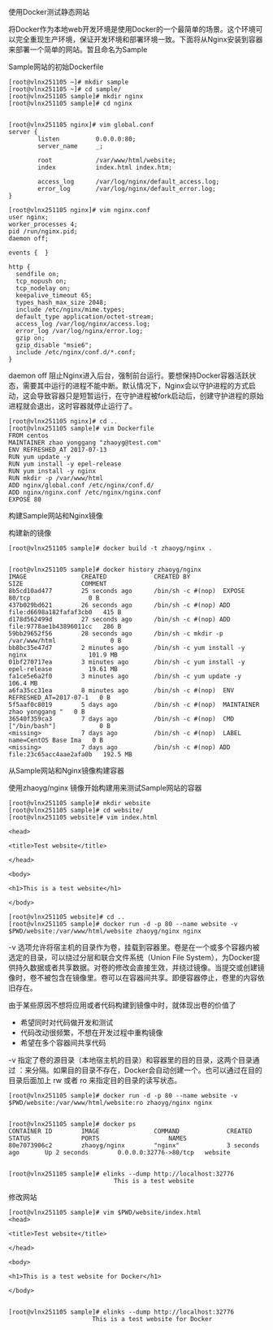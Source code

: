 使用Docker测试静态网站

将Docker作为本地web开发环境是使用Docker的一个最简单的场景。这个环境可以完全重现生产环境，保证开发环境和部署环境一致。下面将从Nginx安装到容器来部署一个简单的网站。暂且命名为Sample

Sample网站的初始Dockerfile

```
[root@vlnx251105 ~]# mkdir sample
[root@vlnx251105 ~]# cd sample/
[root@vlnx251105 sample]# mkdir nginx 
[root@vlnx251105 sample]# cd nginx


[root@vlnx251105 nginx]# vim global.conf
server {
        listen          0.0.0.0:80;
        server_name     _;

        root            /var/www/html/website;
        index           index.html index.htm;

        access_log      /var/log/nginx/default_access.log;
        error_log       /var/log/nginx/default_error.log;
}

[root@vlnx251105 nginx]# vim nginx.conf
user nginx;
worker_processes 4;
pid /run/nginx.pid;
daemon off;

events {  }

http {
  sendfile on;
  tcp_nopush on;
  tcp_nodelay on;
  keepalive_timeout 65;
  types_hash_max_size 2048;
  include /etc/nginx/mime.types;
  default_type application/octet-stream;
  access_log /var/log/nginx/access.log;
  error_log /var/log/nginx/error.log;
  gzip on;
  gzip_disable "msie6";
  include /etc/nginx/conf.d/*.conf;
}
```

daemon off 阻止Nginx进入后台，强制前台运行。要想保持Docker容器活跃状态，需要其中运行的进程不能中断。默认情况下，Nginx会以守护进程的方式启动，这会导致容器只是短暂运行，在守护进程被fork启动后，创建守护进程的原始进程就会退出，这时容器就停止运行了。

```
[root@vlnx251105 nginx]# cd ..
[root@vlnx251105 sample]# vim Dockerfile
FROM centos
MAINTAINER zhao yonggang "zhaoyg@test.com"
ENV REFRESHED_AT 2017-07-13
RUN yum update -y
RUN yum install -y epel-release
RUN yum install -y nginx
RUN mkdir -p /var/www/html
ADD nginx/global.conf /etc/nginx/conf.d/
ADD nginx/nginx.conf /etc/nginx/nginx.conf
EXPOSE 80
```

构建Sample网站和Nginx镜像

构建新的镜像

```
[root@vlnx251105 sample]# docker build -t zhaoyg/nginx .


[root@vlnx251105 sample]# docker history zhaoyg/nginx 
IMAGE               CREATED             CREATED BY                                      SIZE                COMMENT
8b5cd10ad477        25 seconds ago      /bin/sh -c #(nop)  EXPOSE 80/tcp                0 B                 
437b029bd621        26 seconds ago      /bin/sh -c #(nop) ADD file:d6698a182fafaf3cb0   415 B               
d178d562499d        27 seconds ago      /bin/sh -c #(nop) ADD file:9778ae1b43896011cc   286 B               
59bb29652f56        28 seconds ago      /bin/sh -c mkdir -p /var/www/html               0 B                 
bb8bc35e47d7        2 minutes ago       /bin/sh -c yum install -y nginx                 101.9 MB            
01bf270717ea        3 minutes ago       /bin/sh -c yum install -y epel-release          19.61 MB            
fa1ce5e6a2f0        3 minutes ago       /bin/sh -c yum update -y                        106.4 MB            
a6fa35cc31ea        8 minutes ago       /bin/sh -c #(nop)  ENV REFRESHED_AT=2017-07-1   0 B                 
5f5aaf0c8019        5 days ago          /bin/sh -c #(nop)  MAINTAINER zhao yonggang "   0 B                 
36540f359ca3        7 days ago          /bin/sh -c #(nop)  CMD ["/bin/bash"]            0 B                 
<missing>           7 days ago          /bin/sh -c #(nop)  LABEL name=CentOS Base Ima   0 B                 
<missing>           7 days ago          /bin/sh -c #(nop) ADD file:23c65acc4aae2afa0b   192.5 MB
```

从Sample网站和Nginx镜像构建容器

使用zhaoyg/nginx 镜像开始构建用来测试Sample网站的容器

```
[root@vlnx251105 sample]# mkdir website 
[root@vlnx251105 sample]# cd website/
[root@vlnx251105 website]# vim index.html 

<head>

<title>Test website</title>

</head>

<body>

<h1>This is a test website</h1>

</body>

[root@vlnx251105 website]# cd ..
[root@vlnx251105 sample]# docker run -d -p 80 --name website -v $PWD/website:/var/www/html/website zhaoyg/nginx nginx
```

-v 选项允许将宿主机的目录作为卷，挂载到容器里。卷是在一个或多个容器内被选定的目录，可以绕过分层和联合文件系统（Union File System），为Docker提供持久数据或者共享数据。对卷的修改会直接生效，并绕过镜像。当提交或创建镜像时，卷不被包含在镜像里。卷可以在容器间共享。即便容器停止，卷里的内容依旧存在。

由于某些原因不想将应用或者代码构建到镜像中时，就体现出卷的价值了

* 希望同时对代码做开发和测试
* 代码改动很频繁，不想在开发过程中重构镜像
* 希望在多个容器间共享代码

-v 指定了卷的源目录（本地宿主机的目录）和容器里的目的目录，这两个目录通过 ：来分隔。如果目的目录不存在，Docker会自动创建一个。也可以通过在目的目录后面加上 rw 或者 ro 来指定目的目录的读写状态。

```
[root@vlnx251105 sample]# docker run -d -p 80 --name website -v $PWD/website:/var/www/html/website:ro zhaoyg/nginx nginx


[root@vlnx251105 sample]# docker ps
CONTAINER ID        IMAGE               COMMAND             CREATED             STATUS              PORTS                   NAMES
80e7073906c2        zhaoyg/nginx        "nginx"             3 seconds ago       Up 2 seconds        0.0.0.0:32776->80/tcp   website


[root@vlnx251105 sample]# elinks --dump http://localhost:32776
                             This is a test website
```

修改网站

```
[root@vlnx251105 sample]# vim $PWD/website/index.html
<head>

<title>Test website</title>

</head>

<body>

<h1>This is a test website for Docker</h1>

</body>


[root@vlnx251105 sample]# elinks --dump http://localhost:32776
                       This is a test website for Docker
```



